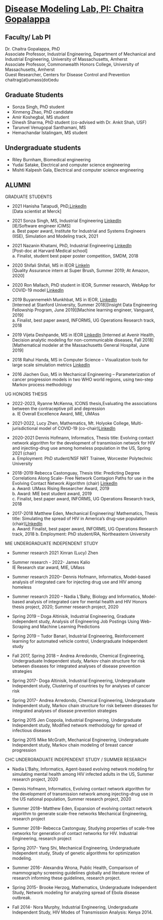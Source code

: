 # [Disease Modeling Lab, PI: Chaitra Gopalappa](https://diseasemodeling.github.io)

## Faculty/ Lab PI

Dr. Chaitra Gopalappa, PhD   
     Associate Professor, Industrial Engineering, Department of Mechanical and Industrial Engineering, University of Massachusetts, Amherst  
     Associate Professor, Commonwealth Honors College, University of Massachusetts, Amherst   
     Guest Researcher, Centers for Disease Control and Prevention  
     chaitrag(at)umass(dot)edu  

## Graduate Students
* Sonza Singh, PhD student
* Xinmeng Zhao,  PhD candidate
* Amir Koshegbal, MS student
* Dinesh Sharma, PhD student (co-advised with Dr. Ankit Shah, USF)
* Tarunvel Venugopal Santhamani, MS
* Hemachandar Istalingam, MS student 

## Undergraduate students
* Riley Burnham, Biomedical engineering
* Yudai Satake, Electrical and computer science engineering
* Mishti Kalpesh Gala, Electrical and computer science engineering

## ALUMNI

GRADUATE STUDENTS

*   2021 Hanisha Tatapudi, PhD,[LinkedIn](https://www.linkedin.com/in/hanisha-tatapudi/)    
     [Data scientist at Merck] 
*   2021 Sonza Singh,  MS, Industrial Engineering [LinkedIn](https://www.linkedin.com/in/sonzasingh/)  
     [IE/Software engineer iCIMS]  
     a. Best paper award, Institute for Industrial and Systems Engineers (IISE), Simulation and Modeling track, 2021 

*   2021 Nazanin Khatami, PhD, Industrial Engineering [LinkedIn](https://www.linkedin.com/in/skhatami/)  
      [Post-doc at Harvard Medical school]  
     a. Finalist, student best paper poster competition, SMDM, 2018
     
*   2020 Shifali Shifali, MS in IEOR [LinkeIn](https://www.linkedin.com/in/shifali1027/)  
       [Quality Assurance intern at Super Brush, Summer 2019; At Amazon, 2020]

*   2020 Ron Mallach, PhD student in IEOR, Summer research, WebApp for COVID-19 model [LinkedIn](https://www.linkedin.com/in/ron-mallach-3b7910132/)

*   2019 Buyannemekh Munkhbat, MS in IEOR, [LinkedIn](https://www.linkedin.com/in/buyan-munkhbat/)    
     [Interned at Stanford University, Summer 2018][Insight Data Engineering Fellowship Program, June 2019][Machine learning engineer, Vanguard, 2019]   
     a. Finalist, best paper award, INFORMS, UG Operations Research track, 2018

*   2019 Vijeta Deshpande, MS in IEOR  [LinkedIn](https://www.linkedin.com/in/vijeta-deshpande/)
     [Interned at Avenir Health, Decision analytic modeling for non-communicable diseases, Fall 2018] [Mathematical modeler at the Massachusetts General          Hospital, June 2019]    

*   2018 Rahul Handa, MS in Computer Science – Visualization tools for large scale simulation metrics [LinkedIn](https://www.linkedin.com/in/rahul-handa-8956a048/)

*   2016 Jiachen Guo, MS in Mechanical Engineering – Parameterization of cancer progression models in two WHO world regions, using two-step Markov process methodology


UG HONORS THESIS
* 2022-2023, Ryanne McKenna, ICONS thesis,Evaluating the associations between the contraceptive pill and depression  
  a. IE Overall Excellence Award, MIE, UMAss

* 2021-2022, Lucy Zhen, Mathematics, Mt. Holyoke College, Multi-jurisdictional model of COVID-19 (co-chair)[LinkedIn]()

* 2020-2021 Dennis Hofmann, Informatics, 
Thesis title: Evolving contact network algorithm for the development of transmission network for HIV and injecting-drug use among homeless population in the US, Spring 2021 (chair)  
 a.	Employment: PhD student/NSF NRT Trainee, Worcester Polytechnic University   

* 2018-2019 Rebecca Castonguay, Thesis title: Predicting Degree Correlations Along Scale- Free Network Contagion Paths for use in the Evolving Contact Network Algorithm (chair) [LinkedIn](https://www.linkedin.com/in/rebecca-castonguay-171530131/)  
  a.	Award: UMass Rising Researcher Award, 2019  
  b.	Award: MIE best student award, 2019  
  c. Finalist, best paper award, INFORMS, UG Operations Research track, 2018

* 2017-2018 Matthew Eden, Mechanical Engineering/ Mathematics, Thesis title: Simulating the spread of HIV in America’s drug-use  population (chair)[LInkedIn](https://www.linkedin.com/in/matthew-eden96/)  
  a.	Award: Finalist, best paper award, INFORMS, UG Operations Research track, 2018 
  b.	Employment: PhD student/RA, Northeastern University  



MIE UNDERGRADUATE INDEPENDENT STUDY

*    Summer research 2021 Xinran (Lucy) Zhen

*    Summer research - 2022- James Kalio  
     IE Research star award, MIE, UMass

*    Summer research 2020– Dennis Hofmann, Informatics, Model-based analysis of integrated care for injecting drug use and HIV among homeless
     
*    Summer research 2020 – Nadia L’Bahy, Biology and Informatics, Model-based analysis of integrated care for mental health and HIV Honors thesis project, 2020; Summer research project, 2020
     
*    Spring 2019 – Doga Altinisik, Industrial Engineering, Graduate independent study, Analysis of Engineering Job Postings Using Web-Scraping and Machine Learning Predictions

*    Spring 2019 – Tudor Banari, Industrial Engineering, Reinforcement learning for automated vehicle control, Undergraduate Independent study

*    Fall 2017, Spring 2018 – Andrea Arredondo, Chemical Engineering, Undergraduate Independent study, Markov chain structure for risk between diseases for integrated analyses of disease prevention strategies

*    Spring 2017- Doga Altinisik, Industrial Engineering, Undergraduate Independent study, Clustering of countries by for analyses of cancer risk

*    Spring 2017- Andrea Arredondo, Chemical Engineering, Undergraduate Independent study, Markov chain structure for risk between diseases for integrated analyses of disease prevention strategies

*    Spring 2015   Jen Coppola, Industrial Engineering, Undergraduate Independent study, Modified network methodology for spread of infectious diseases

 *   Spring 2015  Mike McGrath, Mechanical Engineering, Undergraduate Independent study, Markov chain modeling of breast cancer progression

CHC UNDERGRADUATE INDEPENDENT STUDY / SUMMER RESEARCH

*    Nadia L’Bahy, Informatics, Agent-based evolving network modeling for simulating mental health among HIV infected adults in the US, Summer research project, 2020

*    Dennis Hofmann, Informatics, Evolving contact network algorithm for the development of transmission network among injecting-drug use in the US  national population, Summer research project, 2020

*   Summer 2018– Matthew Eden, Expansion of evolving contact network algorithm to generate scale-free networks Mechanical Engineering, research project

*    Summer 2018– Rebecca Castonguay, Studying properties of scale-free networks for generation of contact networks for HIV.  Industrial Engineering, research project

*    Spring 2017- Yang Shi, Mechanical Engineering, Undergraduate Independent study, Study of genetic algorithms for optimization modeling.

*    Summer 2016- Alexandra Wrona, Public Health, Comparison of mammography screening guidelines globally and literature review of research informing these guidelines, research project.

*    Spring 2015-  Brooke Herzog, Mathematics, Undergraduate Independent Study, Network modeling for analyzing spread of Ebola disease outbreak.

*    Fall 2014-  Nora Murphy, Industrial Engineering, Undergraduate Independent Study, HIV Modes of Transmission Analysis: Kenya 2014.

 
